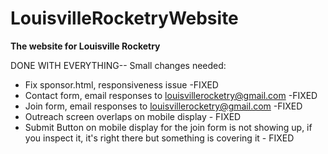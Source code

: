 # LouisvilleRocketryWebsite

**The website for Louisville Rocketry**


DONE WITH EVERYTHING-- Small changes needed: 

- Fix sponsor.html, responsiveness issue -FIXED
- Contact form, email responses to louisvillerocketry@gmail.com -FIXED
- Join form, email responses to louisvillerocketry@gmail.com -FIXED
- Outreach screen overlaps on mobile display - FIXED
- Submit Button on mobile display for the join form is not showing up, if you inspect it, it's right there but something is covering it - FIXED
 
